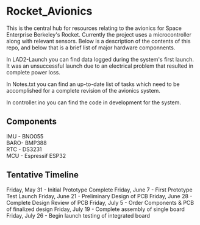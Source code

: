 # Rocket_Avionics
This is the central hub for resources relating to the avionics for Space Enterprise Berkeley's Rocket.
Currently the project uses a microcontroller along with relevant sensors. Below is a description of the contents of this repo, and below that is a brief list of major hardware componnents.

In LAD2-Launch you can find data logged during the system's first launch. It was an unsuccessful launch due to an electrical problem that resulted in complete power loss.

In Notes.txt you can find an up-to-date list of tasks which need to be accomplished for a complete revision of the avionics system.

In controller.ino you can find the code in development for the system.

Components
-------
IMU - BNO055  
BARO- BMP388  
RTC - DS3231  
MCU - Espressif ESP32

Tentative Timeline
-------
Friday, May 31  - Initial Prototype Complete
Friday, June 7  - First Prototype Test Launch
Friday, June 21 - Preliminary Design of PCB
Friday, June 28 - Complete Design Review of PCB
Friday, July 5  - Order Components & PCB of finalized design
Friday, July 19 - Complete assembly of single board
Friday, July 26 - Begin launch testing of integrated board

